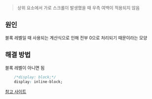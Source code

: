 ---
---

> 상위 요소에서 가로 스크롤이 발생했을 때 우측 여백이 적용되지 않음

## 원인
블록 레벨일 때 사용되는 계산식으로 인해 전부 0으로 처리되기 때문이라는 모양

## 해결 방법
블록 레벨이 아니면 됨
```css
    /*display: block;*/
    display: inline-block;
```

[참고 사이트]('https://www.w3.org/TR/CSS22/visudet.html#blockwidth')